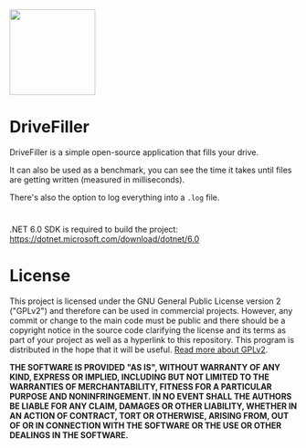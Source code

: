 <img src="https://github.com/TorniX0/DriveFiller/raw/master/logo.ico" width="150" height="150">

# DriveFiller

DriveFiller is a simple open-source application that fills your drive.

It can also be used as a benchmark, you can see the time it takes until files are getting written (measured in milliseconds).

There's also the option to log everything into a `.log` file.

#

.NET 6.0 SDK is required to build the project: https://dotnet.microsoft.com/download/dotnet/6.0



# License

This project is licensed under the GNU General Public License version 2 ("GPLv2") and therefore can be used in commercial projects. However, any commit or change to the main code must be public and there should be a copyright notice in the source code clarifying the license and its terms as part of your project as well as a hyperlink to this repository. This program is distributed in the hope that it will be useful. [Read more about GPLv2](https://www.gnu.org/licenses/old-licenses/gpl-2.0.en.html).

**THE SOFTWARE IS PROVIDED "AS IS", WITHOUT WARRANTY OF ANY KIND, EXPRESS OR IMPLIED, INCLUDING BUT NOT LIMITED TO THE WARRANTIES OF MERCHANTABILITY, FITNESS FOR A PARTICULAR PURPOSE AND NONINFRINGEMENT. IN NO EVENT SHALL THE AUTHORS BE LIABLE FOR ANY CLAIM, DAMAGES OR OTHER LIABILITY, WHETHER IN AN ACTION OF CONTRACT, TORT OR OTHERWISE, ARISING FROM, OUT OF OR IN CONNECTION WITH THE SOFTWARE OR THE USE OR OTHER DEALINGS IN THE SOFTWARE.**
